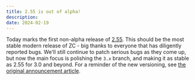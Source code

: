```yaml
---
title: 2.55 is out of alpha!
description: 
date: 2024-02-19
---
```


Today marks the first non-alpha release of [2.55](/releases/2.55.0/). This should be the most stable modern release of ZC - big thanks to everyone that has diligently reported bugs. We'll still continue to patch serious bugs as they come up, but now the main focus is polishing the `3.x` branch, and making it as stable as 2.55 for 3.0 and beyond. For a reminder of the new versioning, see [the original announcement article](/news/2023-10-20-announcing-2.55-final/).
